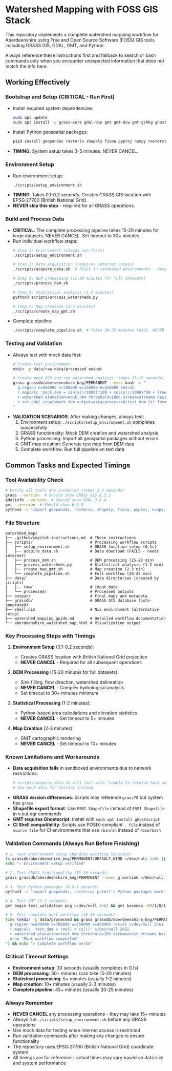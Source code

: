 # Watershed Mapping with FOSS GIS Stack

This repository implements a complete watershed mapping workflow for Aberdeenshire using Free and Open Source Software (FOSS) GIS tools including GRASS GIS, GDAL, GMT, and Python.

Always reference these instructions first and fallback to search or bash commands only when you encounter unexpected information that does not match the info here.

## Working Effectively

### Bootstrap and Setup (CRITICAL - Run First)
- Install required system dependencies:
  ```bash
  sudo apt update
  sudo apt install -y grass-core gdal-bin gmt gmt-dcw gmt-gshhg ghostscript python3-pip wget osmium-tool
  ```
- Install Python geospatial packages:
  ```bash
  pip3 install geopandas rasterio shapely fiona pyproj numpy rasterstats
  ```
- **TIMING**: System setup takes 3-5 minutes. NEVER CANCEL.

### Environment Setup
- Run environment setup:
  ```bash
  ./scripts/setup_environment.sh
  ```
- **TIMING**: Takes 0.1-0.2 seconds. Creates GRASS GIS location with EPSG:27700 (British National Grid).
- **NEVER skip this step** - required for all GRASS operations.

### Build and Process Data
- **CRITICAL**: The complete processing pipeline takes 15-20 minutes for large datasets. NEVER CANCEL. Set timeout to 30+ minutes.
- Run individual workflow steps:
  ```bash
  # Step 1: Environment (always run first)
  ./scripts/setup_environment.sh
  
  # Step 2: Data acquisition (requires internet access)
  ./scripts/acquire_data.sh  # FAILS in sandboxed environments - document this
  
  # Step 3: DEM processing (15-20 minutes for full datasets)
  ./scripts/process_dem.sh
  
  # Step 4: Statistical analysis (1-2 minutes)
  python3 scripts/process_watersheds.py
  
  # Step 5: Map creation (2-3 minutes)
  ./scripts/create_map_gmt.sh
  ```
- Complete pipeline:
  ```bash
  ./scripts/complete_pipeline.sh  # Takes 20-25 minutes total. NEVER CANCEL.
  ```

### Testing and Validation
- Always test with mock data first:
  ```bash
  # Create test environment
  mkdir -p data/raw data/processed output
  
  # Create mock DEM and run watershed analysis (takes 15-20 seconds)
  grass grassdb/aberdeenshire_bng/PERMANENT --exec bash -c "
    g.region n=880000 s=780000 w=350000 e=450000 res=25
    r.mapcalc 'mock_dem = sin(x()/1000)*100 + cos(y()/1000)*50 + (row()+col())/20'
    r.watershed elevation=mock_dem threshold=1000 stream=streams basin=watersheds
    r.out.gdal input=mock_dem output=data/processed/test_dem.tif format=GTiff
  "
  ```
- **VALIDATION SCENARIOS**: After making changes, always test:
  1. Environment setup: `./scripts/setup_environment.sh` completes successfully
  2. GRASS functionality: Mock DEM creation and watershed analysis
  3. Python processing: Import all geospatial packages without errors
  4. GMT map creation: Generate test map from DEM data
  5. Complete workflow: Run full pipeline on test data

## Common Tasks and Expected Timings

### Tool Availability Check
```bash
# Verify all tools are installed (takes 2-3 seconds)
grass --version  # Should show GRASS GIS 8.3.2
gdalinfo --version  # Should show GDAL 3.8.4
gmt --version  # Should show 6.5.0
python3 -c "import geopandas, rasterio, shapely, fiona, pyproj, numpy, rasterstats; print('All packages available')"
```

### File Structure
```
watershed_map/
├── .github/copilot-instructions.md  # These instructions
├── scripts/                         # Processing workflow scripts
│   ├── setup_environment.sh         # GRASS location setup (0.1s)
│   ├── acquire_data.sh              # Data download (FAILS - needs internet)
│   ├── process_dem.sh               # DEM processing (15-20 min)
│   ├── process_watersheds.py        # Statistical analysis (1-2 min)
│   ├── create_map_gmt.sh            # Map creation (2-3 min)
│   └── complete_pipeline.sh         # Full workflow (20-25 min)
├── data/                            # Data directories (created by scripts)
│   ├── raw/                         # Input data
│   └── processed/                   # Processed outputs
├── output/                          # Final maps and metadata
├── grassdb/                         # GRASS GIS database (auto-generated)
├── shell.nix                        # Nix environment (alternative setup)
├── watershed_mapping_guide.md       # Detailed workflow documentation
└── aberdeenshire_watershed_map.html # Visualization output
```

### Key Processing Steps with Timings

1. **Environment Setup** (0.1-0.2 seconds):
   - Creates GRASS location with British National Grid projection
   - **NEVER CANCEL** - Required for all subsequent operations

2. **DEM Processing** (15-20 minutes for full datasets):
   - Sink filling, flow direction, watershed delineation
   - **NEVER CANCEL** - Complex hydrological analysis
   - Set timeout to 30+ minutes minimum

3. **Statistical Processing** (1-2 minutes):
   - Python-based area calculations and elevation statistics
   - **NEVER CANCEL** - Set timeout to 5+ minutes

4. **Map Creation** (2-3 minutes):
   - GMT cartographic rendering
   - **NEVER CANCEL** - Set timeout to 10+ minutes

### Known Limitations and Workarounds

- **Data acquisition fails** in sandboxed environments due to network restrictions:
  ```bash
  # scripts/acquire_data.sh will fail with "unable to resolve host address"
  # Use mock data for testing instead
  ```
- **GRASS version differences**: Scripts may reference `grass78` but system has `grass`
- **Shapefile export format**: Use `ESRI_Shapefile` instead of `ESRI Shapefile` in v.out.ogr commands
- **GMT requires Ghostscript**: Install with `sudo apt install ghostscript`
- **CI Shell compatibility**: Scripts use POSIX-compliant `. file` instead of `source file` for CI environments that use `/bin/sh` instead of `/bin/bash`

### Validation Commands (Always Run Before Finishing)

```bash
# 1. Test environment setup (handles existing location)
ls grassdb/aberdeenshire_bng/PERMANENT/DEFAULT_WIND >/dev/null 2>&1 || ./scripts/setup_environment.sh
echo "✓ Environment setup verified"

# 2. Test GRASS functionality (15-20 seconds)
grass grassdb/aberdeenshire_bng/PERMANENT --exec g.version >/dev/null 2>&1 && echo "✓ GRASS works"

# 3. Test Python packages (0.5-1 seconds)
python3 -c "import geopandas, rasterio; print('✓ Python packages work')"

# 4. Test GMT (1-2 seconds)
gmt begin test_validation png >/dev/null 2>&1 && gmt basemap -R0/1/0/1 -JX2i -Ba1 >/dev/null 2>&1 && gmt end >/dev/null 2>&1 && echo "✓ GMT works"

# 5. Test complete mock workflow (15-20 seconds)
time (mkdir -p data/processed && grass grassdb/aberdeenshire_bng/PERMANENT --exec bash -c "
  g.region n=880000 s=780000 w=350000 e=450000 res=25 >/dev/null 2>&1
  r.mapcalc 'test_dem = row() + col()' >/dev/null 2>&1
  r.watershed elevation=test_dem threshold=100 stream=test_streams basin=test_basins >/dev/null 2>&1
  echo 'Mock workflow completed'
") && echo "✓ Complete workflow works"
```

### Critical Timeout Settings
- **Environment setup**: 30 seconds (usually completes in 0.1s)
- **DEM processing**: 30+ minutes (can take 15-20 minutes)
- **Statistical processing**: 5+ minutes (usually 1-2 minutes)
- **Map creation**: 10+ minutes (usually 2-3 minutes)
- **Complete pipeline**: 45+ minutes (usually 20-25 minutes)

### Always Remember
- **NEVER CANCEL** any processing operations - they may take 15+ minutes
- Always run `./scripts/setup_environment.sh` before any GRASS operations
- Use mock data for testing when internet access is restricted
- Run validation commands after making any changes to ensure functionality
- The repository uses EPSG:27700 (British National Grid) coordinate system
- All timings are for reference - actual times may vary based on data size and system performance